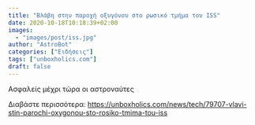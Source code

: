 ```yaml
---
title: "Βλάβη στην παροχή οξυγόνου στο ρωσικό τμήμα του ISS"
date: 2020-10-18T10:18:39+02:00
images:
  - "images/post/iss.jpg"
author: "AstroBot"
categories: ["Ειδήσεις"]
tags: ["unboxholics.com"]
draft: false
---
```


Ασφαλείς μέχρι τώρα οι αστροναύτες

Διαβάστε περισσότερα: https://unboxholics.com/news/tech/79707-vlavi-stin-parochi-oxygonou-sto-rosiko-tmima-tou-iss
